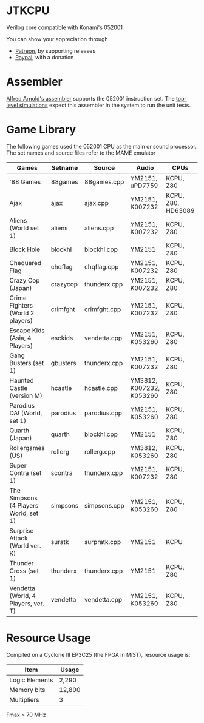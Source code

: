 # JTKCPU

Verilog core compatible with Konami's 052001

You can show your appreciation through
* [Patreon](https://patreon.com/jotego), by supporting releases
* [Paypal](https://paypal.me/topapate), with a donation

# Assembler

[Alfred Arnold's assembler](http://john.ccac.rwth-aachen.de:8000/as/index.html) supports the 052001 instruction set. The [top-level simulations](ver/top/sim.sh) expect this assembler in the system to run the unit tests.

# Game Library

The following games used the 052001 CPU as the main or sound processor. The set names and source files refer to the MAME emulator

Games                                        | Setname        | Source         |      Audio               | CPUs
---------------------------------------------|----------------|----------------|--------------------------|------------
'88 Games                                    | 88games        | 88games.cpp    | YM2151,          uPD7759 | KCPU, Z80
Ajax                                         | ajax           | ajax.cpp       | YM2151, K007232          | KCPU, Z80, HD63089
Aliens (World set 1)                         | aliens         | aliens.cpp     | YM2151, K007232          | KCPU, Z80
Block Hole                                   | blockhl        | blockhl.cpp    | YM2151                   | KCPU, Z80
Chequered Flag                               | chqflag        | chqflag.cpp    | YM2151, K007232          | KCPU, Z80
Crazy Cop (Japan)                            | crazycop       | thunderx.cpp   | YM2151, K007232          | KCPU, Z80
Crime Fighters (World 2 players)             | crimfght       | crimfght.cpp   | YM2151, K007232          | KCPU, Z80
Escape Kids (Asia, 4 Players)                | esckids        | vendetta.cpp   | YM2151,          K053260 | KCPU, Z80
Gang Busters (set 1)                         | gbusters       | thunderx.cpp   | YM2151, K007232          | KCPU, Z80
Haunted Castle (version M)                   | hcastle        | hcastle.cpp    | YM3812, K007232, K053260 | KCPU, Z80
Parodius DA! (World, set 1)                  | parodius       | parodius.cpp   | YM2151,          K053260 | KCPU, Z80
Quarth (Japan)                               | quarth         | blockhl.cpp    | YM2151                   | KCPU, Z80
Rollergames (US)                             | rollerg        | rollerg.cpp    | YM3812,          K053260 | KCPU, Z80
Super Contra (set 1)                         | scontra        | thunderx.cpp   | YM2151, K007232          | KCPU, Z80
The Simpsons (4 Players World, set 1)        | simpsons       | simpsons.cpp   | YM2151,          K053260 | KCPU, Z80
Surprise Attack (World ver. K)               | suratk         | surpratk.cpp   | YM2151                   | KCPU
Thunder Cross (set 1)                        | thunderx       | thunderx.cpp   | YM2151                   | KCPU, Z80
Vendetta (World, 4 Players, ver. T)          | vendetta       | vendetta.cpp   | YM2151,          K053260 | KCPU, Z80

# Resource Usage

Compiled on a Cyclone III EP3C25 (the FPGA in MiST), resource usage is:

Item            | Usage
----------------|---------
Logic Elements  |  2,290
Memory bits     | 12,800
Multipliers     |      3

Fmax > 70 MHz